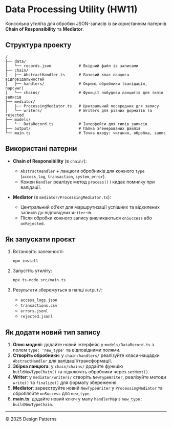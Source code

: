 # Data Processing Utility (HW11)

Консольна утиліта для обробки JSON-записів із використанням патернів **Chain of Responsibility** та **Mediator**.

## Структура проекту

```
/
├── data/
│   └── records.json            # Вхідний файл із записами
├── chain/
│   ├── AbstractHandler.ts      # Базовий клас ланцюга відповідальностей
│   ├── handlers/               # Окремі обробники (валідація, парсинг)
│   └── chains/                 # Функції побудови ланцюгів для типів записів
├── mediator/
│   ├── ProcessingMediator.ts   # Центральний посередник для запису
│   └── writers/                # Writers для різних форматів та rejected
├── models/
│   └── DataRecord.ts           # Інтерфейси для типів записів
├── output/                     # Папка згенерованих файлів
└── main.ts                     # Точка входу: читання, обробка, запис
```

## Використані патерни

* **Chain of Responsibility** (в `chain/`):

  * `AbstractHandler` + ланцюги обробників для кожного `type` (`access_log`, `transaction`, `system_error`).
  * Кожен `Handler` реалізує метод `process()` і кидає помилку при валідації.
* **Mediator** (в `mediator/ProcessingMediator.ts`):

  * Центральний об’єкт для маршрутизації успішних та відхилених записів до відповідних `Writer`-ів.
  * Після обробки кожного запису викликаються `onSuccess` або `onRejected`.

## Як запускати проєкт

1. Встановіть залежності:

   ```bash
   npm install
   ```
2. Запустіть утиліту:

   ```bash
   npx ts-node src/main.ts
   ```
3. Результати збережуться в папці `output/`:

   * `access_logs.json`
   * `transactions.csv`
   * `errors.jsonl`
   * `rejected.jsonl`

## Як додати новий тип запису

1. **Опис моделі**: додайте новий інтерфейс у `models/DataRecord.ts` з полем `type: 'new_type'` та відповідними полями.
2. **Створіть обробники**: у `chain/handlers/` реалізуйте класи-нащадки `AbstractHandler` для валідації/трансформації.
3. **Збірка ланцюга**: у `chain/chains/` додайте функцію `buildNewTypeChain()` та підключіть обробники через `setNext()`.
4. **Writer**: у `mediator/writers/` створіть `NewTypeWriter`, реалізуйте методи `write()` та `finalize()` для формату збереження.
5. **Mediator**: зареєструйте новий `NewTypeWriter` у `ProcessingMediator` та обробляйте `onSuccess` для `new_type`.
6. **main.ts**: додайте новий ключ у мапу `handlerMap` з `new_type: buildNewTypeChain`.

---

© 2025 Design Patterns 
